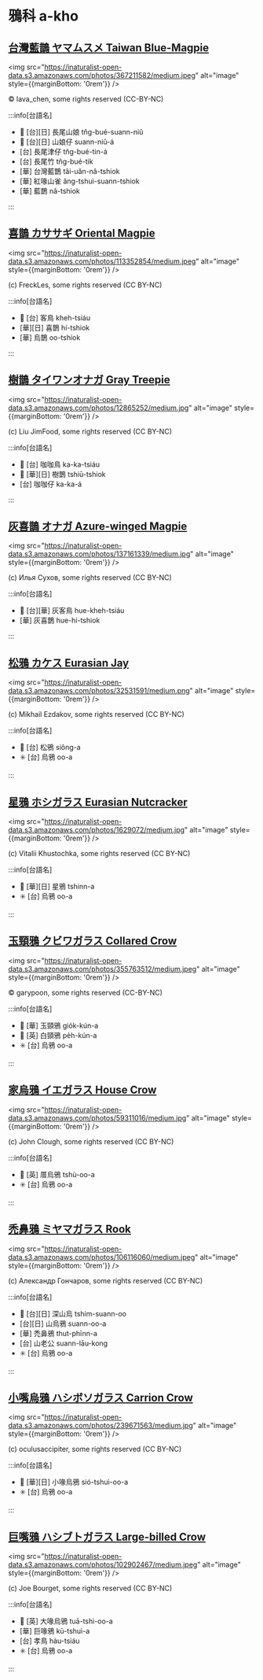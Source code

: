 # 鴉科 a-kho

## [台灣藍鵲 ヤマムスメ Taiwan Blue-Magpie](https://ebird.org/species/formag1)

<img src="https://inaturalist-open-data.s3.amazonaws.com/photos/367211582/medium.jpeg" alt="image" style={{marginBottom: '0rem'}} />

<p className="image-caption">
© lava_chen, some rights reserved (CC-BY-NC)
</p>

:::info[台語名]

- 🎯 [台][日] 長尾山娘 tn̂g-bué-suann-niû
- 🎯 [台][日] 山娘仔 suann-niû-á
- [台] 長尾津仔 tn̂g-bué-tin-á
- [台] 長尾竹 tn̂g-bué-tik
- [華] 台灣藍鵲 tâi-uân-nâ-tshiok
- [華] 紅喙山雀 âng-tshuì-suann-tshiok
- [華] 藍鵲 nâ-tshiok

:::

## [喜鵲 カササギ Oriental Magpie](https://ebird.org/species/orimag1)

<img src="https://inaturalist-open-data.s3.amazonaws.com/photos/113352854/medium.jpeg" alt="image" style={{marginBottom: '0rem'}} />

<p className="image-caption">
(c) FreckLes, some rights reserved (CC BY-NC)
</p>

:::info[台語名]

- 🎯 [台] 客鳥 kheh-tsiáu
- [華][日] 喜鵲 hí-tshiok
- [華] 烏鵲 oo-tshiok

:::

## [樹鵲 タイワンオナガ Gray Treepie](https://ebird.org/species/grytre1)

<img src="https://inaturalist-open-data.s3.amazonaws.com/photos/12865252/medium.jpg" alt="image" style={{marginBottom: '0rem'}} />

<p className="image-caption">
(c) Liu JimFood, some rights reserved (CC BY-NC)
</p>

:::info[台語名]

- 🎯 [台] 咖咖鳥 ka-ka-tsiáu
- 🎯 [華][日] 樹鵲 tshiū-tshiok
- [台] 咖咖仔 ka-ka-á

:::

## [灰喜鵲 オナガ Azure-winged Magpie](https://ebird.org/species/azwmag2)

<img src="https://inaturalist-open-data.s3.amazonaws.com/photos/137161339/medium.jpg" alt="image" style={{marginBottom: '0rem'}} />

<p className="image-caption">
(c) Илья Сухов, some rights reserved (CC BY-NC)
</p>

:::info[台語名]

- 🎯 [台][華] 灰客鳥 hue-kheh-tsiáu
- [華] 灰喜鵲 hue-hí-tshiok

:::

## [松鴉 カケス Eurasian Jay](https://ebird.org/species/eurjay1)

<img src="https://inaturalist-open-data.s3.amazonaws.com/photos/32531591/medium.png" alt="image" style={{marginBottom: '0rem'}} />

<p className="image-caption">
(c) Mikhail Ezdakov, some rights reserved (CC BY-NC)
</p>

:::info[台語名]

- 🎯 [台] 松鴉 siông-a
- ✳️ [台] 烏鴉 oo-a

:::

## [星鴉 ホシガラス Eurasian Nutcracker](https://ebird.org/species/eurnut1)

<img src="https://inaturalist-open-data.s3.amazonaws.com/photos/1629072/medium.jpg" alt="image" style={{marginBottom: '0rem'}} />

<p className="image-caption">
(c) Vitalii Khustochka, some rights reserved (CC BY-NC)
</p>

:::info[台語名]

- 🎯 [華][日] 星鴉 tshinn-a
- ✳️ [台] 烏鴉 oo-a

:::

## [玉頸鴉 クビワガラス Collared Crow](https://ebird.org/species/colcro1)

<img src="https://inaturalist-open-data.s3.amazonaws.com/photos/355763512/medium.jpeg" alt="image" style={{marginBottom: '0rem'}} />

<p className="image-caption">
© garypoon, some rights reserved (CC-BY-NC)
</p>

:::info[台語名]

- 🎯 [華] 玉頸鴉 gio̍k-kún-a
- 🎯 [英] 白頸鴉 pe̍h-kún-a
- ✳️ [台] 烏鴉 oo-a

:::

## [家烏鴉 イエガラス House Crow](https://ebird.org/species/houcro1)

<img src="https://inaturalist-open-data.s3.amazonaws.com/photos/59311016/medium.jpg" alt="image" style={{marginBottom: '0rem'}} />

<p className="image-caption">
(c) John Clough, some rights reserved (CC BY-NC)
</p>

:::info[台語名]

- 🎯 [英] 厝烏鴉 tshù-oo-a
- ✳️ [台] 烏鴉 oo-a

:::

## [禿鼻鴉 ミヤマガラス Rook](https://ebird.org/species/rook1)

<img src="https://inaturalist-open-data.s3.amazonaws.com/photos/106116060/medium.jpeg" alt="image" style={{marginBottom: '0rem'}} />

<p className="image-caption">
(c) Александр Гончаров, some rights reserved (CC BY-NC)
</p>

:::info[台語名]

- 🎯 [台][日] 深山烏 tshim-suann-oo
- [台][日] 山烏鴉 suann-oo-a
- [華] 禿鼻鴉 thut-phīnn-a
- [台] 山老公 suann-lāu-kong
- ✳️ [台] 烏鴉 oo-a

:::

## [小嘴烏鴉 ハシボソガラス Carrion Crow](https://ebird.org/species/carcro1)

<img src="https://inaturalist-open-data.s3.amazonaws.com/photos/239671563/medium.jpg" alt="image" style={{marginBottom: '0rem'}} />

<p className="image-caption">
(c) oculusaccipiter, some rights reserved (CC BY-NC)
</p>

:::info[台語名]

- 🎯 [華][日] 小喙烏鴉 sió-tshuì-oo-a
- ✳️ [台] 烏鴉 oo-a

:::

## [巨嘴鴉 ハシブトガラス Large-billed Crow](https://ebird.org/species/labcro1)

<img src="https://inaturalist-open-data.s3.amazonaws.com/photos/102902467/medium.jpeg" alt="image" style={{marginBottom: '0rem'}} />

<p className="image-caption">
(c) Joe Bourget, some rights reserved (CC BY-NC)
</p>

:::info[台語名]

- 🎯 [英] 大喙烏鴉 tuā-tshì-oo-a
- [華] 巨喙鴉 kū-tshuì-a
- [台] 孝鳥 hàu-tsiáu
- ✳️ [台] 烏鴉 oo-a

:::
